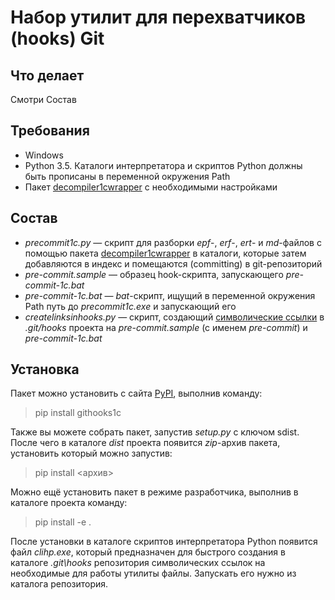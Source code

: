 Набор утилит для перехватчиков (hooks) Git
===

Что делает
---

Смотри Состав 

Требования
---

- Windows
- Python 3.5. Каталоги интерпретатора и скриптов Python должны быть прописаны в переменной окружения Path
- Пакет [decompiler1cwrapper][1] с необходимыми настройками

Состав
---

- *precommit1c.py* — скрипт для разборки *epf*-, *erf*-, *ert*- и *md*-файлов с помощью пакета 
[decompiler1cwrapper][1] в каталоги, которые затем добавляются в индекс и 
помещаются (committing) в git-репозиторий
- *pre-commit.sample* — образец hook-скрипта, запускающего *pre-commit-1c.bat*
- *pre-commit-1c.bat* — *bat*-скрипт, ищущий в переменной окружения Path путь до *precommit1c.exe* и запускающий его
- *createlinksinhooks.py* — скрипт, создающий [символические ссылки][2] в *.git/hooks* проекта на *pre-commit.sample*
(c именем *pre-commit*) и *pre-commit-1c.bat*

Установка
---

Пакет можно установить с сайта [PyPI](pypi.python.org), выполнив команду:

> pip install githooks1c

Также вы можете собрать пакет, запустив *setup.py* с ключом sdist. После чего в каталоге *dist* проекта появится *zip*-архив
пакета, установить который можно запустив:

> pip install <архив>

Можно ещё установить пакет в режиме разработчика, выполнив в каталоге проекта команду:

> pip install -e .

После установки в каталоге скриптов интерпретатора Python появится файл *clihp.exe*, который предназначен для быстрого
создания в каталоге *.git\\hooks* репозитория символических ссылок на необходимые для работы утилиты файлы. Запускать
его нужно из каталога репозитория.

[1]: https://github.com/Cujoko/decompiler1cwrapper
[2]: https://github.com/git-for-windows/git/wiki/Symbolic-Links
